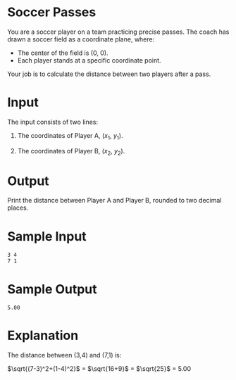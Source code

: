 # Soccer Passes

You are a soccer player on a team practicing precise passes. The coach has drawn a soccer field as a coordinate plane, where:

 - The center of the field is (0, 0).
 - Each player stands at a specific coordinate point.

Your job is to calculate the distance between two players after a pass.

# Input

The input consists of two lines:

1. The coordinates of Player A, ($x_1$, $y_1$).

2. The coordinates of Player B, ($x_2$, $y_2$).

# Output

Print the distance between Player A and Player B, rounded to two decimal places.

# Sample Input
```
3 4  
7 1  
```
# Sample Output
```
5.00
```
# Explanation

The distance between (3,4) and (7,1) is:

$\sqrt{(7-3)^2+(1-4)^2}$ = $\sqrt{16+9}$ = $\sqrt{25}$ = $5.00$